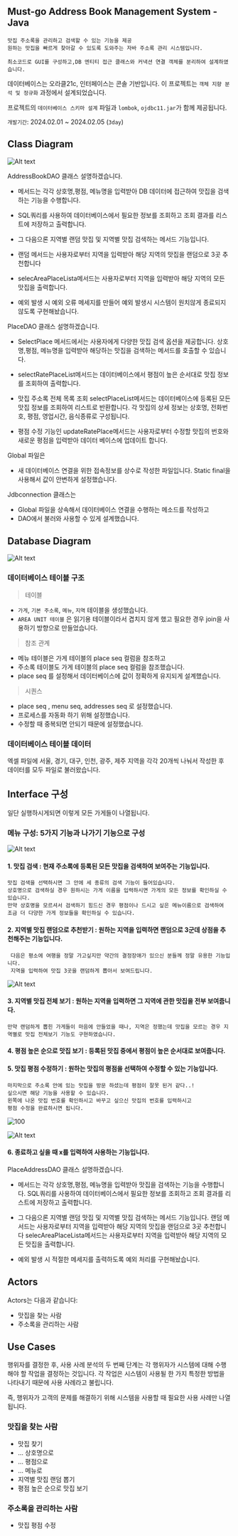 
## Must-go Address Book Management System -Java
>
    맛집 주소록을 관리하고 검색할 수 있는 기능을 제공
    원하는 맛집을 빠르게 찾아갈 수 있도록 도와주는 자바 주소록 관리 시스템입니다.
    
    최소코드로 GUI를 구성하고,DB 엔티티 접근 클래스와 커낵션 연결 객체를 분리하여 설계하였습니다.
    

데이터베이스는 오라클21c,
인터페이스는 콘솔 기반입니다.
이 프로젝트는 `객체 지향 분석 및 정규화` 과정에서 설계되었습니다.

프로젝트의 `데이터베이스 스키마 설계` 파일과 
`lombok`, `ojdbc11.jar`가 함께 제공됩니다.

    
`개발기간`: 2024.02.01 ~ 2024.02.05  (`3day`)


## Class Diagram
![Alt text](image-14.png)


AddressBookDAO	클래스 설명하겠습니다.
* 메서드는 각각 상호명,평점, 메뉴명을 입력받아 DB 데이터에 접근하여
   맛집을 검색하는 기능을 수행합니다.

* SQL쿼리를 사용하여 데이터베이스에서 필요한 정보를 조회하고
    조회 결과를 리스트에 저장하고 출력합니다.

* 그 다음으론 지역별 랜덤 맛집 및 지역별 맛집 검색하는 메서드 기능입니다. 
* 랜덤 메서드는 사용자로부터 지역을 입력받아 해당 지역의 맛집을 랜덤으로 3곳 추천합니다
* selecAreaPlaceLista메서드는 사용자로부터 지역을 입력받아 해당 지역의 모든 맛집을 출력합니다.

* 예외 발생 시 예외 오류 메세지를 만들어 예외 발생시 시스템이 원치않게 종료되지 않도록      구현해놨습니다.

PlaceDAO 클래스 설명하겠습니다.
* SelectPlace 메서드에서는 사용자에게 다양한 맛집 검색 옵션을 제공합니다. 
    상호명,평점, 메뉴명을 입력받아 해당하는 맛집을 검색하는 메서드를 호출할 수 있습니다.

* selectRatePlaceList메서드는 데이터베이스에서 평점이 높은 순서대로 맛집 정보를 조회하여 출력합니다.

* 맛집 주소록 전체 목록 조회 selectPlaceList메서드는 데이터베이스에 등록된 모든 맛집 정보를 조회하여 리스트로 반환합니다.
    각 맛집의 상세 정보는 상호명, 전화번호, 평점, 영업시간, 음식종류로 구성됩니다.

* 평점 수정 기능인 updateRatePlace메서드는 사용자로부터 수정할 맛집의 번호와 새로운 평점을 입력받아 데이터 베이스에 업데이트 합니다.


Global 파일은     
* 새 데이터베이스 연결을 위한 접속정보를 상수로 작성한 파일입니다. Static final을 사용해서 값이 안변하게 설정했습니다.

Jdbconnection 클래스는
* Global 파일을 상속해서 데이터베이스 연결을 수행하는 메소드를 작성하고
* DAO에서 불러와 사용할 수 있게 설계했습니다.


## Database Diagram

![Alt text](image-8.png)


### 데이터베이스 테이블 구조
> 테이블
- `가게`, `기본 주소록`, `메뉴`, `지역` 테이블을 생성했습니다.
- `AREA UNIT 테이블` 은 읽기용 테이블이라서 
겹치지 않게 했고 필요한 경우 join을 
사용하기 방향으로 만들었습니다.

>참조 관계
- 메뉴 테이블은 가게 테이블의 place seq 컬럼을 참조하고
- 주소록 테이블도 가게 테이블의 place seq 컬럼을 참조했습니다.
- place seq 를 설정해서 
    데이터베이스에 값이 정확하게 유지되게 설계했습니다.
>시퀀스
- place seq , menu seq, addresses seq 로 설정했습니다.
- 프로세스를 자동화 하기 위해 설정했습니다.
- 수정할 때 중복되면 안되기 때문에 설정했습니다.

### 데이터베이스 테이블 데이터

엑셀 파일에 서울, 경기, 대구, 인천, 광주, 제주 지역을 
각각 20개씩 나눠서 작성한 후 데이터를 모두 파일로 불러왔습니다.


## Interface 구성
일단 실행하시게되면 이렇게 모든 가게들이 나열됩니다. 
### 메뉴 구성: 5가지 기능과 나가기 기능으로 구성
![Alt text](image-13.png)


#### 1. 맛집 검색 : 현재 주소록에 등록된 모든 맛집을 검색하여 보여주는 기능입니다.
```
맛집 검색을 선택하시면 그 안에 세 종류의 검색 기능이 들어있습니다.
상호명으로 검색하실 경우 원하시는 가게 이름을 입력하시면 가게의 모든 정보를 확인하실 수 있습니다.
만약 상호명을 모르셔서 검색하기 힘드신 경우 평점이나 드시고 싶은 메뉴이름으로 검색하여 
조금 더 다양한 가게 정보들을 확인하실 수 있습니다.
```

#### 2. 지역별 맛집 랜덤으로 추천받기 : 원하는 지역을 입력하면 랜덤으로 3군데 상점을 추천해주는 기능입니다.
```
 다음은 평소에 여행을 정말 가고싶지만 약간의 결정장애가 있으신 분들께 정말 유용한 기능입니다.
 지역을 입력하여 맛집 3곳을 랜덤하게 뽑아서 보여드립니다.
```
![Alt text](image-9.png)
#### 3. 지역별 맛집 전체 보기 : 원하는 지역을 입력하면 그 지역에 관한 맛집을 전부 보여줍니다.
```
만약 랜덤하게 뽑힌 가게들이 마음에 안들었을 때나, 지역은 정했는데 맛집을 모르는 경우 지역별로 맛집 전체보기 기능도 구현하였습니다.
```
#### 4. 평점 높은 순으로 맛집 보기 : 등록된 맛집 중에서 평점이 높은 순서대로 보여줍니다.

#### 5. 맛집 평점 수정하기 : 원하는 맛집의 평점을 선택하여 수정할 수 있는 기능입니다.
```
마지막으로 주소록 안에 있는 맛집을 방문 하셨는데 평점이 잘못 된거 같다..! 
싶으시면 해당 기능을 사용할 수 있습니다.
왼쪽에 나온 맛집 번호를 확인하시고 바꾸고 싶으신 맛집의 번호를 입력하시고
평점 수정을 완료하시면 됩니다.
```



![100](image-10.png)

![Alt text](image-12.png)
    
#### 6. 종료하고 싶을 때 x를 입력하여 사용하는 기능입니다.

PlaceAddressDAO	클래스 설명하겠습니다.
* 메서드는 각각 상호명,평점, 메뉴명을 입력받아 맛집을 검색하는 기능을 수행합니다.
SQL쿼리를 사용하여 데이터베이스에서 필요한 정보를 조회하고
조회 결과를 리스트에 저장하고 출력합니다.

* 그 다음으론 지역별 랜덤 맛집 및 지역별 맛집 검색하는 메서드 기능입니다. 
랜덤 메서드는 사용자로부터 지역을 입력받아 해당 지역의 맛집을 랜덤으로 3곳 추천합니다
selecAreaPlaceLista메서드는 사용자로부터 지역을 입력받아 해당 지역의 모든 맛집을 출력합니다.

* 예외 발생 시 적절한 메세지를 출력하도록 예외 처리를 구현해놨습니다.





## Actors

Actors는 다음과 같습니다:

- 맛집을 찾는 사람
- 주소록을 관리하는 사람

## Use Cases

행위자를 결정한 후, 사용 사례 분석의 두 번째 단계는 각 행위자가 시스템에 대해 수행해야 할 작업을 결정하는 것입니다. 각 작업은 시스템이 사용될 한 가지 특정한 방법을 나타내기 때문에 사용 사례라고 불립니다.

즉, 행위자가 고객의 문제를 해결하기 위해 시스템을 사용할 때 필요한 사용 사례만 나열됩니다.

### 맛집을 찾는 사람

- 맛집 찾기
- ... 상호명으로 
- ... 평점으로 
- ... 메뉴로 
- 지역별 맛집 랜덤 뽑기
- 평점 높은 순으로 맛집 보기

### 주소록을 관리하는 사람

- 맛집 평점 수정
